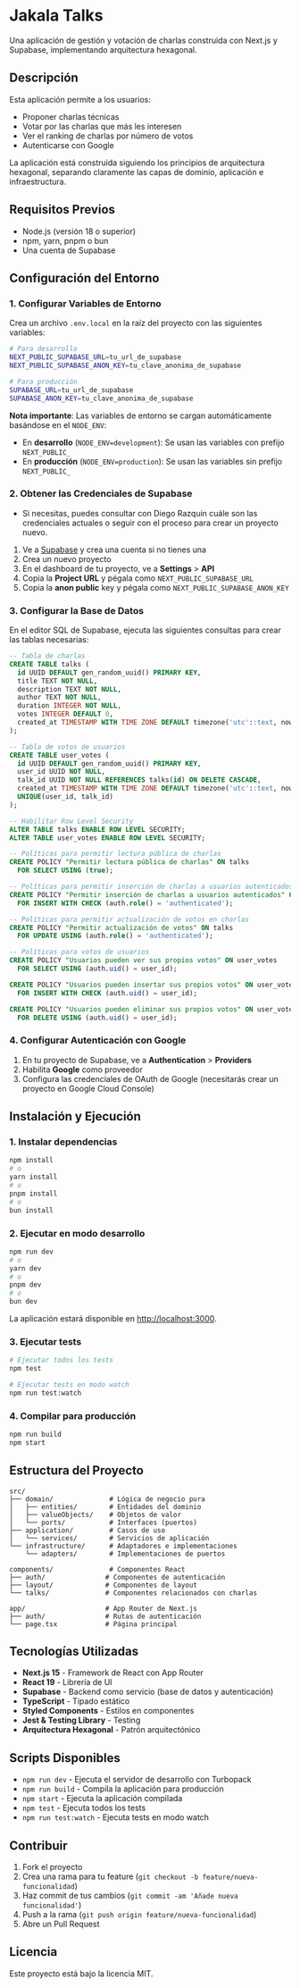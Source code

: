 # Jakala Talks

Una aplicación de gestión y votación de charlas construida con Next.js y Supabase, implementando arquitectura hexagonal.

## Descripción

Esta aplicación permite a los usuarios:

- Proponer charlas técnicas
- Votar por las charlas que más les interesen
- Ver el ranking de charlas por número de votos
- Autenticarse con Google

La aplicación está construida siguiendo los principios de arquitectura hexagonal, separando claramente las capas de dominio, aplicación e infraestructura.

## Requisitos Previos

- Node.js (versión 18 o superior)
- npm, yarn, pnpm o bun
- Una cuenta de Supabase

## Configuración del Entorno

### 1. Configurar Variables de Entorno

Crea un archivo `.env.local` en la raíz del proyecto con las siguientes variables:

```bash
# Para desarrollo
NEXT_PUBLIC_SUPABASE_URL=tu_url_de_supabase
NEXT_PUBLIC_SUPABASE_ANON_KEY=tu_clave_anonima_de_supabase

# Para producción
SUPABASE_URL=tu_url_de_supabase
SUPABASE_ANON_KEY=tu_clave_anonima_de_supabase
```

**Nota importante**: Las variables de entorno se cargan automáticamente basándose en el `NODE_ENV`:

- En **desarrollo** (`NODE_ENV=development`): Se usan las variables con prefijo `NEXT_PUBLIC_`
- En **producción** (`NODE_ENV=production`): Se usan las variables sin prefijo `NEXT_PUBLIC_`

### 2. Obtener las Credenciales de Supabase

- Si necesitas, puedes consultar con Diego Razquin cuále son las credenciales actuales o seguir con el proceso para crear un proyecto nuevo.

1. Ve a [Supabase](https://supabase.com) y crea una cuenta si no tienes una
2. Crea un nuevo proyecto
3. En el dashboard de tu proyecto, ve a **Settings** > **API**
4. Copia la **Project URL** y pégala como `NEXT_PUBLIC_SUPABASE_URL`
5. Copia la **anon public** key y pégala como `NEXT_PUBLIC_SUPABASE_ANON_KEY`

### 3. Configurar la Base de Datos

En el editor SQL de Supabase, ejecuta las siguientes consultas para crear las tablas necesarias:

```sql
-- Tabla de charlas
CREATE TABLE talks (
  id UUID DEFAULT gen_random_uuid() PRIMARY KEY,
  title TEXT NOT NULL,
  description TEXT NOT NULL,
  author TEXT NOT NULL,
  duration INTEGER NOT NULL,
  votes INTEGER DEFAULT 0,
  created_at TIMESTAMP WITH TIME ZONE DEFAULT timezone('utc'::text, now()) NOT NULL
);

-- Tabla de votos de usuarios
CREATE TABLE user_votes (
  id UUID DEFAULT gen_random_uuid() PRIMARY KEY,
  user_id UUID NOT NULL,
  talk_id UUID NOT NULL REFERENCES talks(id) ON DELETE CASCADE,
  created_at TIMESTAMP WITH TIME ZONE DEFAULT timezone('utc'::text, now()) NOT NULL,
  UNIQUE(user_id, talk_id)
);

-- Habilitar Row Level Security
ALTER TABLE talks ENABLE ROW LEVEL SECURITY;
ALTER TABLE user_votes ENABLE ROW LEVEL SECURITY;

-- Políticas para permitir lectura pública de charlas
CREATE POLICY "Permitir lectura pública de charlas" ON talks
  FOR SELECT USING (true);

-- Políticas para permitir inserción de charlas a usuarios autenticados
CREATE POLICY "Permitir inserción de charlas a usuarios autenticados" ON talks
  FOR INSERT WITH CHECK (auth.role() = 'authenticated');

-- Políticas para permitir actualización de votos en charlas
CREATE POLICY "Permitir actualización de votos" ON talks
  FOR UPDATE USING (auth.role() = 'authenticated');

-- Políticas para votos de usuarios
CREATE POLICY "Usuarios pueden ver sus propios votos" ON user_votes
  FOR SELECT USING (auth.uid() = user_id);

CREATE POLICY "Usuarios pueden insertar sus propios votos" ON user_votes
  FOR INSERT WITH CHECK (auth.uid() = user_id);

CREATE POLICY "Usuarios pueden eliminar sus propios votos" ON user_votes
  FOR DELETE USING (auth.uid() = user_id);
```

### 4. Configurar Autenticación con Google

1. En tu proyecto de Supabase, ve a **Authentication** > **Providers**
2. Habilita **Google** como proveedor
3. Configura las credenciales de OAuth de Google (necesitarás crear un proyecto en Google Cloud Console)

## Instalación y Ejecución

### 1. Instalar dependencias

```bash
npm install
# o
yarn install
# o
pnpm install
# o
bun install
```

### 2. Ejecutar en modo desarrollo

```bash
npm run dev
# o
yarn dev
# o
pnpm dev
# o
bun dev
```

La aplicación estará disponible en [http://localhost:3000](http://localhost:3000).

### 3. Ejecutar tests

```bash
# Ejecutar todos los tests
npm test

# Ejecutar tests en modo watch
npm run test:watch
```

### 4. Compilar para producción

```bash
npm run build
npm start
```

## Estructura del Proyecto

```
src/
├── domain/              # Lógica de negocio pura
│   ├── entities/        # Entidades del dominio
│   ├── valueObjects/    # Objetos de valor
│   └── ports/           # Interfaces (puertos)
├── application/         # Casos de uso
│   └── services/        # Servicios de aplicación
└── infrastructure/      # Adaptadores e implementaciones
    └── adapters/        # Implementaciones de puertos

components/              # Componentes React
├── auth/               # Componentes de autenticación
├── layout/             # Componentes de layout
└── talks/              # Componentes relacionados con charlas

app/                    # App Router de Next.js
├── auth/               # Rutas de autenticación
└── page.tsx            # Página principal
```

## Tecnologías Utilizadas

- **Next.js 15** - Framework de React con App Router
- **React 19** - Librería de UI
- **Supabase** - Backend como servicio (base de datos y autenticación)
- **TypeScript** - Tipado estático
- **Styled Components** - Estilos en componentes
- **Jest & Testing Library** - Testing
- **Arquitectura Hexagonal** - Patrón arquitectónico

## Scripts Disponibles

- `npm run dev` - Ejecuta el servidor de desarrollo con Turbopack
- `npm run build` - Compila la aplicación para producción
- `npm start` - Ejecuta la aplicación compilada
- `npm test` - Ejecuta todos los tests
- `npm run test:watch` - Ejecuta tests en modo watch

## Contribuir

1. Fork el proyecto
2. Crea una rama para tu feature (`git checkout -b feature/nueva-funcionalidad`)
3. Haz commit de tus cambios (`git commit -am 'Añade nueva funcionalidad'`)
4. Push a la rama (`git push origin feature/nueva-funcionalidad`)
5. Abre un Pull Request

## Licencia

Este proyecto está bajo la licencia MIT.
